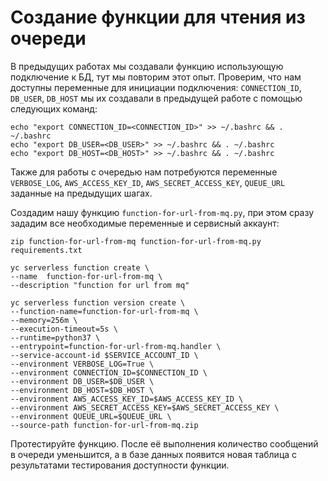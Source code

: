 # Создание функции для чтения из очереди

В предыдущих работах мы создавали функцию использующую подключение к БД, тут мы повторим этот опыт. Проверим, что нам доступны переменные для инициации подключения: `CONNECTION_ID`, `DB_USER`, `DB_HOST` мы их создавали в предыдущей работе с помощью следующих команд:

    echo "export CONNECTION_ID=<CONNECTION_ID>" >> ~/.bashrc && . ~/.bashrc
    echo "export DB_USER=<DB_USER>" >> ~/.bashrc && . ~/.bashrc
    echo "export DB_HOST=<DB_HOST>" >> ~/.bashrc && . ~/.bashrc

Также для работы с очередью нам потребуются переменные `VERBOSE_LOG`, `AWS_ACCESS_KEY_ID`, `AWS_SECRET_ACCESS_KEY`, `QUEUE_URL` заданные на предыдущих шагах.

Создадим нашу функцию `function-for-url-from-mq.py`, при этом сразу зададим все необходимые переменные и сервисный аккаунт:

    zip function-for-url-from-mq function-for-url-from-mq.py requirements.txt

    yc serverless function create \
    --name  function-for-url-from-mq \
    --description "function for url from mq"

    yc serverless function version create \
    --function-name=function-for-url-from-mq \
    --memory=256m \
    --execution-timeout=5s \
    --runtime=python37 \
    --entrypoint=function-for-url-from-mq.handler \
    --service-account-id $SERVICE_ACCOUNT_ID \
    --environment VERBOSE_LOG=True \
    --environment CONNECTION_ID=$CONNECTION_ID \
    --environment DB_USER=$DB_USER \
    --environment DB_HOST=$DB_HOST \
    --environment AWS_ACCESS_KEY_ID=$AWS_ACCESS_KEY_ID \
    --environment AWS_SECRET_ACCESS_KEY=$AWS_SECRET_ACCESS_KEY \
    --environment QUEUE_URL=$QUEUE_URL \
    --source-path function-for-url-from-mq.zip

Протестируйте функцию. После её выполнения количество сообщений в очереди уменьшится, а в базе данных появится новая таблица с результатами тестирования доступности функции.

